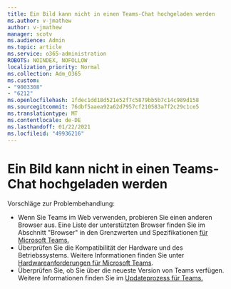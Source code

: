 ```yaml
---
title: Ein Bild kann nicht in einen Teams-Chat hochgeladen werden
ms.author: v-jmathew
author: v-jmathew
manager: scotv
ms.audience: Admin
ms.topic: article
ms.service: o365-administration
ROBOTS: NOINDEX, NOFOLLOW
localization_priority: Normal
ms.collection: Adm_O365
ms.custom:
- "9003308"
- "6212"
ms.openlocfilehash: 1fdec1dd18d521e52f7c5879bb5b7c14c989d158
ms.sourcegitcommit: 76dbf5aaea92a62d7957cf210583a7f2c29c1ce5
ms.translationtype: MT
ms.contentlocale: de-DE
ms.lasthandoff: 01/22/2021
ms.locfileid: "49936216"
---
```

# <a name="cant-upload-an-image-to-a-teams-chat"></a>Ein Bild kann nicht in einen Teams-Chat hochgeladen werden

Vorschläge zur Problembehandlung:

- Wenn Sie Teams im Web verwenden, probieren Sie einen anderen Browser aus. Eine Liste der unterstützten Browser finden Sie im Abschnitt "Browser" in den Grenzwerten und Spezifikationen [für Microsoft Teams.](https://docs.microsoft.com/microsoftteams/limits-specifications-teams)
- Überprüfen Sie die Kompatibilität der Hardware und des Betriebssystems. Weitere Informationen finden Sie unter [Hardwareanforderungen für Microsoft Teams](https://docs.microsoft.com/microsoftteams/hardware-requirements-for-the-teams-app).
- Überprüfen Sie, ob Sie über die neueste Version von Teams verfügen. Weitere Informationen finden Sie im [Updateprozess für Teams.](https://docs.microsoft.com/microsoftteams/teams-client-update)
